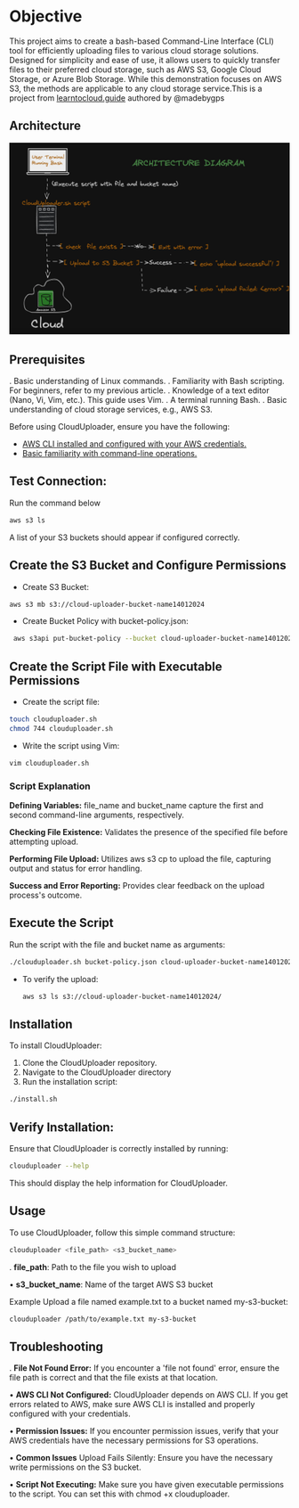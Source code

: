 # Objective

This project aims to create a bash-based Command-Line Interface (CLI) tool for efficiently uploading files to various cloud storage solutions. Designed for simplicity and ease of use, it allows users to quickly transfer files to their preferred cloud storage, such as AWS S3, Google Cloud Storage, or Azure Blob Storage. While this demonstration focuses on AWS S3, the methods are applicable to any cloud storage service.This is a project from [learntocloud.guide](https://learntocloud.guide/) authored by @madebygps

## Architecture

![Alt text](https://github.com/Dibaal/Assets-.gitkeep/blob/main/Architecture%20diagram.png)

## Prerequisites

. Basic understanding of Linux commands.
. Familiarity with Bash scripting. For beginners, refer to my previous article.
. Knowledge of a text editor (Nano, Vi, Vim, etc.). This guide uses Vim.
. A terminal running Bash.
. Basic understanding of cloud storage services, e.g., AWS S3.


Before using CloudUploader, ensure you have the following:


+ [AWS CLI installed and configured with your AWS credentials.](https://docs.aws.amazon.com/cli/latest/userguide/cli-chap-configure.html)
+ [Basic familiarity with command-line operations.](https://www.codecademy.com/article/command-line-commands)

## Test Connection:

Run the command below

```bash
aws s3 ls
```



 A list of your S3 buckets should appear if configured correctly.

 ## Create the S3 Bucket and Configure Permissions

 + Create S3 Bucket:

```bash
aws s3 mb s3://cloud-uploader-bucket-name14012024
```

 + Create Bucket Policy with bucket-policy.json:

```bash
 aws s3api put-bucket-policy --bucket cloud-uploader-bucket-name14012024 --policy file://bucket-policy.json
```

 ## Create the Script File with Executable Permissions

  + Create the script file:

```bash
touch clouduploader.sh
chmod 744 clouduploader.sh
```

+ Write the script using Vim:

```bash
vim clouduploader.sh
```

  ### Script Explanation
  
__Defining Variables:__ file_name and bucket_name capture the first and second command-line arguments, respectively.

__Checking File Existence:__ Validates the presence of the specified file before attempting upload.

__Performing File Upload:__ Utilizes aws s3 cp to upload the file, capturing output and status for error handling.

__Success and Error Reporting:__ Provides clear feedback on the upload process's outcome.  


## Execute the Script

Run the script with the file and bucket name as arguments:

```bash
./clouduploader.sh bucket-policy.json cloud-uploader-bucket-name14012024
```

+ To verify the upload:

   ```bash
   aws s3 ls s3://cloud-uploader-bucket-name14012024/
   ```
  
## Installation

To install CloudUploader:

1. Clone the CloudUploader repository.
2. Navigate to the CloudUploader directory
3. Run the installation script:


```bash
./install.sh
```


## Verify Installation:

Ensure that CloudUploader is correctly installed by running:


```bash
clouduploader --help
```


This should display the help information for CloudUploader.

## Usage
To use CloudUploader, follow this simple command structure:


```bash
clouduploader <file_path> <s3_bucket_name>
```


. __file_path__: Path to the file you wish to upload

• __s3_bucket_name__: Name of the target AWS S3 bucket

Example
Upload a file named example.txt to a bucket named my-s3-bucket:



```bash
clouduploader /path/to/example.txt my-s3-bucket
```



## Troubleshooting

. __File Not Found Error:__
If you encounter a 'file not found' error, ensure the file path is correct and that the file exists at that location.

• __AWS CLI Not Configured:__
CloudUploader depends on AWS CLI. If you get errors related to AWS, make sure AWS CLI is installed and properly configured with your credentials.

• __Permission Issues:__
If you encounter permission issues, verify that your AWS credentials have the necessary permissions for S3 operations.

• __Common Issues__
Upload Fails Silently:
Ensure you have the necessary write permissions on the S3 bucket.

• __Script Not Executing:__
Make sure you have given executable permissions to the script. You can set this with chmod +x clouduploader.



